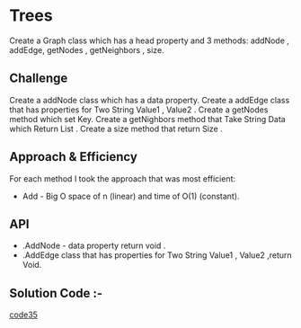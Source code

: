 # Trees

Create a Graph class which has a head property and 3 methods: addNode , addEdge, getNodes , getNeighbors , size.

## Challenge
Create a addNode class which has a data property.
Create a addEdge class that has properties for Two String Value1 , Value2 .
Create a getNodes method which set Key.
Create a getNighbors method that Take String Data which Return List .
Create a size method that return Size .

## Approach & Efficiency
For each method I took the approach that was most efficient:
- Add - Big O space of n (linear) and time of O(1) (constant).


## API
* .AddNode - data property return void .
* .AddEdge class that has properties for Two String Value1 , Value2 ,return Void.


## Solution Code :-
[code35]()
